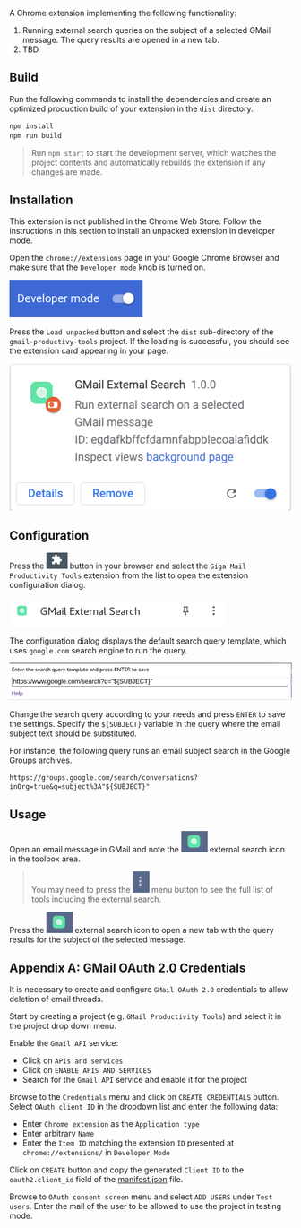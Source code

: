 A Chrome extension implementing the following functionality:
1. Running external search queries on the subject of a selected GMail message.
The query results are opened in a new tab.
2. TBD

## Build

Run the following commands to install the dependencies and create an optimized
production build of your extension in the `dist` directory.
```bash
npm install
npm run build
```

> Run `npm start` to start the development server, which watches the project
> contents and automatically rebuilds the extension if any changes are made.

## Installation

This extension is not published in the Chrome Web Store. Follow the instructions
in this section to install an unpacked extension in developer mode.

Open the `chrome://extensions` page in your Google Chrome Browser and make sure
that the `Developer mode` knob is turned on.

![Developer Mode](docs/dev_mode_knob.png)

Press the `Load unpacked` button and select the `dist` sub-directory of the
`gmail-productivy-tools` project. If the loading is successful, you should see
the extension card appearing in your page.

![Extension Card](docs/extension_card.png)

## Configuration

Press the ![Extensions Button](docs/extensions_button.png) button in your browser
and select the `Giga Mail Productivity Tools` extension from the list to open the
extension configuration dialog.

![GMail External Search](docs/gmail_external_search.png)

The configuration dialog displays the default search query template, which uses
`google.com` search engine to run the query.

![Configuration Dialog](docs/config_dialog.png)

Change the search query according to your needs and press `ENTER` to save the settings.
Specify the `${SUBJECT}` variable in the query where the email subject text should be
substituted.

For instance, the following query runs an email subject search in the Google Groups archives.
```
https://groups.google.com/search/conversations?inOrg=true&q=subject%3A"${SUBJECT}"
```

## Usage

Open an email message in GMail and note the ![Search Icon](docs/search_icon.png) external
search icon in the toolbox area.
> You may need to press the ![Dots Icon](docs/dots_icon.png) menu button to see the full
> list of tools including the external search.

Press the ![Search Icon](docs/search_icon.png) external search icon to open a new tab with
the query results for the subject of the selected message.

## Appendix A: GMail OAuth 2.0 Credentials

It is necessary to create and configure `GMail OAuth 2.0` credentials to allow
deletion of email threads.

Start by creating a project (e.g. `GMail Productivity Tools`) and select it in the
project drop down menu.

Enable the `Gmail API` service:
* Click on `APIs and services`
* Click on `ENABLE APIS AND SERVICES`
* Search for the `Gmail API` service and enable it for the project

Browse to the `Credentials` menu and click on `CREATE CREDENTIALS` button. Select
`OAuth client ID` in the dropdown list and enter the following data:
* Enter `Chrome extension` as the `Application type`
* Enter arbitrary `Name`
* Enter the `Item ID` matching the extension `ID` presented at `chrome://extensions/`
in `Developer Mode`

Click on `CREATE` button and copy the generated `Client ID` to the `oauth2.client_id`
field of the [manifest.json](./static/manifest.json) file.

Browse to `OAuth consent screen` menu and select `ADD USERS` under `Test users`.
Enter the mail of the user to be allowed to use the project in testing mode.

